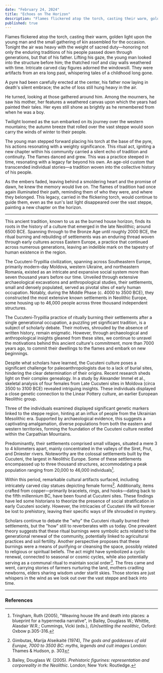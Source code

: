 ```yaml
---
date: "February 24, 2024"
title: "Echoes on The Horizon"
description: "Flames flickered atop the torch, casting their warm, golden light upon the young man and the small gathering of kin assembled for the occasion. Tonight the air was heavy with the weight of sacred duty—honoring not only the enduring traditions of his people passed down through generations, but that of his father. Lifting his gaze, the young man looked into the structure before him..."
published: true
---
```

Flames flickered atop the torch, casting their warm, golden light upon the young man and the small gathering of kin assembled for the occasion. Tonight the air was heavy with the weight of sacred duty—honoring not only the enduring traditions of his people passed down through generations, but that of his father. Lifting his gaze, the young man looked into the structure before him; the thatched roof and clay walls weathered with time. Intricate carved clay figures adorned the windowsill. They were artifacts from an era long past, whispering tales of a childhood long gone.

A pyre had been carefully erected at the center, his father now laying in death's silent embrace; the ache of loss still hung heavy in the air.

He turned, looking at those gathered around him. Among the mourners, he saw his mother, her features a weathered canvas upon which the years had painted their tales. Her eyes still shone as brightly as he remembered from when he was a boy.

Twilight loomed as the sun embarked on its journey over the western mountains; the autumn breeze that rolled over the vast steppe would soon carry the winds of winter to their people.

The young man stepped forward placing his torch at the base of the pyre, his actions resonating with a weighty significance. This ritual act, igniting a new chapter within his community carried a silent echo of tradition and continuity. The flames danced and grew. This was a practice steeped in time, resonating with a legacy far beyond his own. An age-old custom that transcended individual stories—a tradition woven into the collective history of his people.

As the embers faded, leaving behind a smoldering heart and the promise of dawn, he knew the memory would live on. The flames of tradition had once again illuminated their path, reminding them of who they were, and where they belonged. This legacy, carried in the flickering torch, would continue to guide them, even as the sun's last light disappeared over the vast steppe, painting a new chapter on the horizon.

---

This ancient tradition, known to us as the burned house horizon, finds its roots in the history of a culture that emerged in the late Neolithic; around 6500 BCE. Spanning through to the Bronze Age until roughly 2000 BCE, the ritual burning and rebuilding of settlements was an enduring thread woven through early cultures across Eastern Europe, a practice that continued across numerous generations, leaving an indelible mark on the tapestry of human existence in the region.

The Cucuteni-Trypillia civilization, spanning across Southeastern Europe, primarily modern-day Moldova, western Ukraine, and northeastern Romania, existed as an intricate and expansive social system more than seven thousand years before our time. Unveiled through extensive archaeological excavations and anthropological studies, their settlements, small and densely populated, served as pivotal sites of early human occupation. Notably, during the Middle Phase (c. 4000 to 3500 BCE), they constructed the most extensive known settlements in Neolithic Europe, some housing up to 46,000 people across three thousand independent structures.

The Cucuteni-Trypillia practice of ritually burning their settlements after a single generational occupation, a puzzling yet significant tradition, is a subject of scholarly debate. Their motives, shrouded by the absence of written history, remain enigmatic. However, through archaeological and anthropological insights gleaned from these sites, we continue to unravel the motivations behind this ancient culture's commitment, more than 7000 years ago, to commit their dwellings to the flames and embark on new beginnings.

Despite what scholars have learned, the Cucuteni culture poses a significant challenge for paleoanthropologists due to a lack of burial sites, hindering the clear determination of their origins. Recent research sheds light on their complex genealogy. In a study by Alexander Immel et al., skeletal analysis of four females from Late Cucuteni sites in Moldova (circa 3500 to 3100 BCE) revealed intriguing insights. These individuals displayed a close genetic connection to the Linear Pottery culture, an earlier European Neolithic group. 

Three of the individuals examined displayed significant genetic markers linked to the steppe region, hinting at an influx of people from the Ukrainian Mesolithic era. Supported by archaeological evidence, this suggests a captivating amalgamation, diverse populations from both the eastern and western territories, forming the foundation of the Cucuteni culture nestled within the Carpathian Mountains.

Predominantly, their settlements comprised small villages, situated a mere 3 to 4 kilometers apart, mainly concentrated in the valleys of the Siret, Prut, and Dniester rivers. Noteworthy are the colossal settlements built by the Cucuteni, the largest in Neolithic Europe. Some of these settlements encompassed up to three thousand structures, accommodating a peak population ranging from 20,000 to 46,000 individuals[^1].

Within this period, remarkable cultural artifacts surfaced, including intricately carved clay statues depicting female forms[^2]. Additionally, items crafted from copper—primarily bracelets, rings, and hooks—dating back to the fifth millennium BC, have been found at Cucuteni sites. These findings have led some historians to theorize the presence of social stratification in early Cucuteni society. However, the intricacies of Cucuteni life will forever be lost to prehistory, leaving their specific ways of life shrouded in mystery.

Scholars continue to debate the "why" the Cucuteni ritually burned their settlements, but the "how" still to reverberates with us today. One prevalent theory suggests that these ritual burnings were symbolic acts related to the generational renewal of the community, potentially linked to agricultural practices and soil fertility. Another perspective proposes that these burnings were a means of purifying or cleansing the space, possibly related to religious or spiritual beliefs. The act might have symbolized a cyclic renewal, connected to seasonal or cosmic cycles, while also potentially serving as a communal ritual to maintain social order[^3]. The fires came and went, carrying stories of farmers nurturing the land, mothers cradling newborns, elders sharing wisdom under starlit skies. Those stories are just whispers in the wind as we look out over the vast steppe and back into time.

---

### References

[^1]: Tringham, Ruth (2005), "Weaving house life and death into places: a blueprint for a hypermedia narrative", in Bailey, Douglass W.; Whittle, Alasdair W.R.; Cummings, Vicki (eds.), _(Un)settling the neolithic_, Oxford: Oxbow p.305-316.
[^2]: Gimbutas, Marija Alseikaitė (1974), _The gods and goddesses of old Europe, 7000 to 3500 BC: myths, legends and cult images_ London: Thames & Hudson, p. 303
[^3]: Bailey, Douglass W. (2005). _Prehistoric figurines: representation and corporeality in the Neolithic_. London; New York: Routledge.